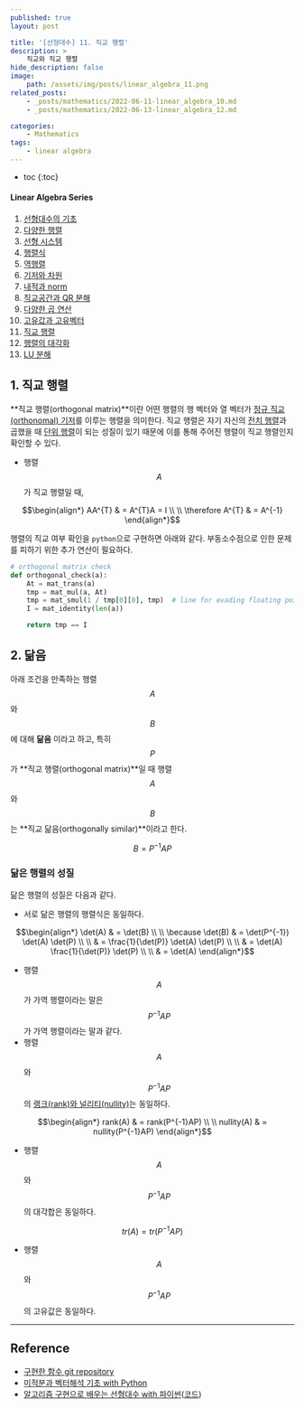 ```yaml
---
published: true
layout: post

title: '[선형대수] 11. 직교 행렬'
description: >
    직교와 직교 행렬
hide_description: false
image:
    path: /assets/img/posts/linear_algebra_11.png
related_posts:
    - _posts/mathematics/2022-06-11-linear_algebra_10.md
    - _posts/mathematics/2022-06-13-linear_algebra_12.md

categories:
    - Mathematics
tags:
    - linear algebra
---
```

* toc
{:toc}

<h4>Linear Algebra Series</h4>
<div class="taxonomy__index">
    <ol class="description">
        <li><a href="/mathematics/linear_algebra_01/">선형대수의 기초</a></li>
        <li><a href="/mathematics/linear_algebra_02/">다양한 행렬</a></li>
        <li><a href="/mathematics/linear_algebra_03/">선형 시스템</a></li>
        <li><a href="/mathematics/linear_algebra_04/">행렬식</a></li>
        <li><a href="/mathematics/linear_algebra_05/">역행렬</a></li>
        <li><a href="/mathematics/linear_algebra_06/">기저와 차원</a></li>
        <li><a href="/mathematics/linear_algebra_07/">내적과 norm</a></li>
        <li><a href="/mathematics/linear_algebra_08/">직교공간과 QR 분해</a></li>
        <li><a href="/mathematics/linear_algebra_09/">다양한 곱 연산</a></li>
        <li><a href="/mathematics/linear_algebra_10/">고유값과 고유벡터</a></li>
        <li><a href="/mathematics/linear_algebra_11/">직교 행렬</a></li>
        <li><a href="/mathematics/linear_algebra_12/">행렬의 대각화</a></li>
        <li><a href="/mathematics/linear_algebra_13/">LU 분해</a></li>
    </ol>
</div>

## 1. 직교 행렬

**직교 행렬(orthogonal matrix)**이란 어떤 행렬의 행 벡터와 열 벡터가 [정규 직교(orthonomal) 기저](/mathematics/linear_algebra_08/#1-직교-공간)를 이루는 행렬을 의미한다. 직교 행렬은 자기 자신의 [전치 행렬](/mathematics/linear_algebra_02/#1-전치-행렬)과 곱했을 때 [단위 행렬](/mathematics/linear_algebra_02/#4-단위-행렬)이 되는 성질이 있기 때문에 이를 통해 주어진 행렬이 직교 행렬인지 확인할 수 있다.  

- 행렬 $$A$$가 직교 행렬일 때,

$$\begin{align*}
AA^{T} & = A^{T}A = I \\
\\
\therefore A^{T} & = A^{-1}
\end{align*}$$

행렬의 직교 여부 확인을 `python`으로 구현하면 아래와 같다. 부동소수점으로 인한 문제를 피하기 위한 추가 연산이 필요하다.  

```python
# orthogonal matrix check
def orthogonal_check(a):
    At = mat_trans(a)
    tmp = mat_mul(a, At)
    tmp = mat_smul(1 / tmp[0][0], tmp)  # line for evading floating point error
    I = mat_identity(len(a))

    return tmp == I
```

## 2. 닮음

아래 조건을 만족하는 행렬 $$A$$와 $$B$$에 대해 **닮음** 이라고 하고, 특히 $$P$$가 **직교 행렬(orthogonal matrix)**일 때 행렬 $$A$$와 $$B$$는 **직교 닮음(orthogonally similar)**이라고 한다.  

$$B = P^{-1}AP$$

### 닮은 행렬의 성질

닮은 행렬의 성질은 다음과 같다.  

- 서로 닮은 행렬의 행렬식은 동일하다.

$$\begin{align*}
\det(A) & = \det(B) \\
\\
\because \det(B) & = \det(P^{-1}) \det(A) \det(P) \\
\\
& = \frac{1}{\det(P)} \det(A) \det(P) \\
\\
& =  \det(A) \frac{1}{\det(P)} \det(P) \\
\\
& =  \det(A)
\end{align*}$$

- 행렬 $$A$$가 가역 행렬이라는 말은 $$P^{-1}AP$$가 가역 행렬이라는 말과 같다.
- 행렬 $$A$$와 $$P^{-1}AP$$의 [랭크(rank)와 널리티(nullity)](/mathematics/linear_algebra_06/#7-랭크와-널리티)는 동일하다.

$$\begin{align*}
rank(A) & = rank(P^{-1}AP) \\
\\
nullity(A) & = nullity(P^{-1}AP)
\end{align*}$$

- 행렬 $$A$$와 $$P^{-1}AP$$의 대각합은 동일하다.

$$tr(A) = tr(P^{-1}AP)$$

- 행렬 $$A$$와 $$P^{-1}AP$$의 고유값은 동일하다.

---
## Reference
- [구현한 함수 git repository](https://github.com/djccnt15/mathematics)
- [미적분과 벡터해석 기초 with Python](http://www.kyobobook.co.kr/product/detailViewKor.laf?mallGb=KOR&ejkGb=KOR&barcode=9791160735314)
- [알고리즘 구현으로 배우는 선형대수 with 파이썬](http://www.kyobobook.co.kr/product/detailViewKor.laf?mallGb=KOR&ejkGb=KOR&barcode=9791165921125)([코드](https://github.com/bjpublic/linearalgebra))
